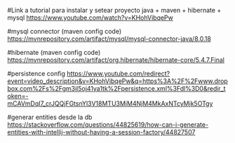 #Link a tutorial para instalar y setear proyecto java + maven + hibernate + mysql
https://www.youtube.com/watch?v=KHohVibqePw

#mysql connector (maven config code)
https://mvnrepository.com/artifact/mysql/mysql-connector-java/8.0.18

#hibernate (maven config code)
https://mvnrepository.com/artifact/org.hibernate/hibernate-core/5.4.7.Final

#persistence config
https://www.youtube.com/redirect?event=video_description&v=KHohVibqePw&q=https%3A%2F%2Fwww.dropbox.com%2Fs%2Fgm3il5oj41ya1tk%2Fpersistence.xml%3Fdl%3D0&redir_token=-mCAVmDqI7_crJQQjFGtsnYl3V18MTU3MjM4NjM4MkAxNTcyMjk5OTgy

#generar entities desde la db
https://stackoverflow.com/questions/44825619/how-can-i-generate-entities-with-intellij-without-having-a-session-factory/44827507
